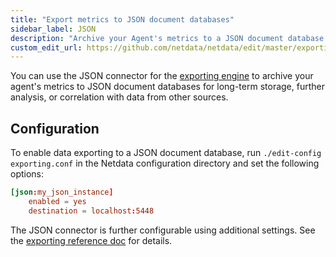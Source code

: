 ```yaml
---
title: "Export metrics to JSON document databases"
sidebar_label: JSON
description: "Archive your Agent's metrics to a JSON document database for long-term storage, further analysis, or correlation with data from other sources."
custom_edit_url: https://github.com/netdata/netdata/edit/master/exporting/json/README.md
---
```




You can use the JSON connector for the [exporting engine](/docs/agent/exporting) to archive your agent's metrics to JSON
document databases for long-term storage, further analysis, or correlation with data from other sources.

## Configuration

To enable data exporting to a JSON document database, run `./edit-config exporting.conf` in the Netdata configuration
directory and set the following options:

```conf
[json:my_json_instance]
    enabled = yes
    destination = localhost:5448
```

The JSON connector is further configurable using additional settings. See the [exporting reference
doc](/docs/agent/exporting#options) for details.


